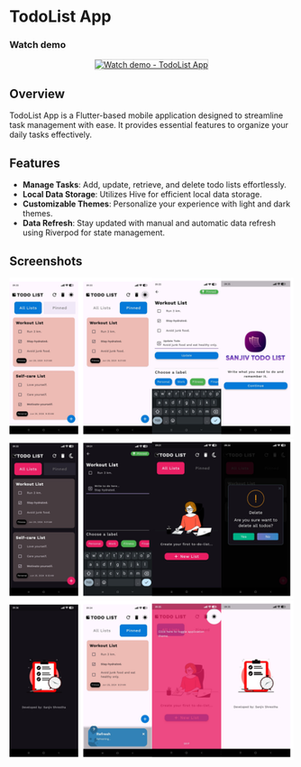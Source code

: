 # TodoList App
### Watch demo


<p align="center">
  <a href="https://www.youtube.com/watch?v=YqRTRCwXDiw">
    <img src="https://img.youtube.com/vi/YqRTRCwXDiw/0.jpg" alt="Watch demo - TodoList App" width="800" height="700" style="border: 1px solid #ccc;">
  </a>
</p>


## Overview

TodoList App is a Flutter-based mobile application designed to streamline task management with ease. It provides essential features to organize your daily tasks effectively.

## Features

- **Manage Tasks**: Add, update, retrieve, and delete todo lists effortlessly.
- **Local Data Storage**: Utilizes Hive for efficient local data storage.
- **Customizable Themes**: Personalize your experience with light and dark themes.
- **Data Refresh**: Stay updated with manual and automatic data refresh using Riverpod for state management.

## Screenshots

![Screenshot 1](https://github.com/sanjiv576/PRODIGY_AD_02/blob/master/assets/1.png)
<br>
![Screenshot 2](https://github.com/sanjiv576/PRODIGY_AD_02/blob/master/assets/2.png)
<br>
![Screenshot 3](https://github.com/sanjiv576/PRODIGY_AD_02/blob/master/assets/3.png)



